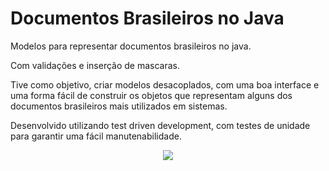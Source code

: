 # Documentos Brasileiros no Java
Modelos para representar documentos brasileiros no java.

Com validações e inserção de mascaras.

Tive como objetivo, criar modelos desacoplados, com uma boa interface e uma forma fácil de construir os objetos que representam alguns dos documentos brasileiros mais utilizados em sistemas.

Desenvolvido utilizando test driven development, com testes de unidade para garantir uma fácil manutenabilidade.



<div align="center">
  <img src="https://user-images.githubusercontent.com/34915495/166084489-9a3925b0-2da7-4227-a18d-8f7c71a5bcee.svg">
</div>
